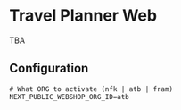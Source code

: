 # Travel Planner Web

TBA

## Configuration

```
# What ORG to activate (nfk | atb | fram)
NEXT_PUBLIC_WEBSHOP_ORG_ID=atb
```
